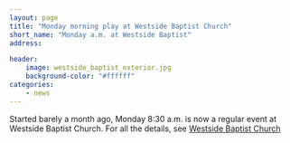 ```yaml
---
layout: page
title: "Monday morning play at Westside Baptist Church"
short_name: "Monday a.m. at Westside Baptist"
address: 

header:
    image: westside_baptist_exterior.jpg
    background-color: "#ffffff"
categories:
    - news
---
```

<!--more-->

Started barely a month ago, Monday 8:30 a.m. is now a regular event at Westside Baptist Church. For all the details, see [Westside Baptist Church](/venues/westside_baptist/)
